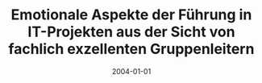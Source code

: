---
abstract: ''
authors:
- Anna Wujciow
date: '2004-01-01'
featured: false
links:
- name: Publik
  url: https://publik.tuwien.ac.at/showentry.php?ID=138829&lang=1
publication_types:
- '7'
publishDate: '2004-01-01'
title: Emotionale Aspekte der Führung in IT-Projekten aus der Sicht von fachlich exzellenten
  Gruppenleitern
url_pdf: ''
---